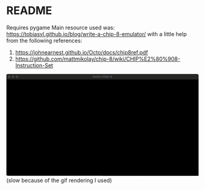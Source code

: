 # README

Requires pygame
Main resource used was: https://tobiasvl.github.io/blog/write-a-chip-8-emulator/
with a little help from the following references:

1. https://johnearnest.github.io/Octo/docs/chip8ref.pdf
2. https://github.com/mattmikolay/chip-8/wiki/CHIP%E2%80%908-Instruction-Set

![You should be seeing my demo :(](https://github.com/anish-dharam/chip-8/blob/master/demo.gif)
(slow because of the gif rendering I used)
